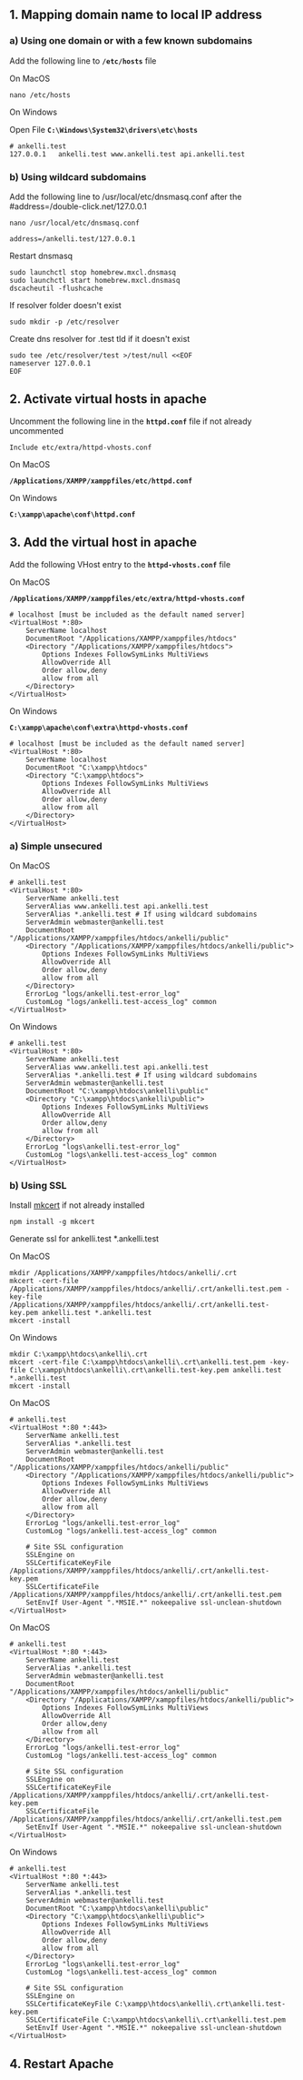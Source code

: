 ## 1. Mapping domain name to local IP address

### a) Using one domain or with a few known subdomains

Add the following line to **`/etc/hosts`** file

On MacOS

```properties
nano /etc/hosts
```

On Windows

Open File **`C:\Windows\System32\drivers\etc\hosts`**

```properties
# ankelli.test
127.0.0.1   ankelli.test www.ankelli.test api.ankelli.test
```

### b) Using wildcard subdomains

Add the following line to /usr/local/etc/dnsmasq.conf after the #address=/double-click.net/127.0.0.1

```properties
nano /usr/local/etc/dnsmasq.conf
```

```properties
address=/ankelli.test/127.0.0.1
```

Restart dnsmasq

```properties
sudo launchctl stop homebrew.mxcl.dnsmasq
sudo launchctl start homebrew.mxcl.dnsmasq
dscacheutil -flushcache
```

If resolver folder doesn't exist

```properties
sudo mkdir -p /etc/resolver
```

Create dns resolver for .test tld if it doesn't exist

```properties
sudo tee /etc/resolver/test >/test/null <<EOF
nameserver 127.0.0.1
EOF
```

## 2. Activate virtual hosts in apache

Uncomment the following line in the **`httpd.conf`** file if not already uncommented

```properties
Include etc/extra/httpd-vhosts.conf
```

On MacOS

**`/Applications/XAMPP/xamppfiles/etc/httpd.conf`**

On Windows

**`C:\xampp\apache\conf\httpd.conf`**

## 3. Add the virtual host in apache

Add the following VHost entry to the **`httpd-vhosts.conf`** file

On MacOS

**`/Applications/XAMPP/xamppfiles/etc/extra/httpd-vhosts.conf`**

```properties
# localhost [must be included as the default named server]
<VirtualHost *:80>
	ServerName localhost
	DocumentRoot "/Applications/XAMPP/xamppfiles/htdocs"
	<Directory "/Applications/XAMPP/xamppfiles/htdocs">
		Options Indexes FollowSymLinks MultiViews
		AllowOverride All
		Order allow,deny
		allow from all 
	</Directory>
</VirtualHost>
```

On Windows

**`C:\xampp\apache\conf\extra\httpd-vhosts.conf`**

```properties
# localhost [must be included as the default named server]
<VirtualHost *:80>
	ServerName localhost
	DocumentRoot "C:\xampp\htdocs"
	<Directory "C:\xampp\htdocs">
		Options Indexes FollowSymLinks MultiViews
		AllowOverride All
		Order allow,deny
		allow from all 
	</Directory>
</VirtualHost>
```

### a) Simple unsecured

On MacOS

```properties
# ankelli.test
<VirtualHost *:80>
	ServerName ankelli.test
	ServerAlias www.ankelli.test api.ankelli.test
	ServerAlias *.ankelli.test # If using wildcard subdomains
	ServerAdmin webmaster@ankelli.test
	DocumentRoot "/Applications/XAMPP/xamppfiles/htdocs/ankelli/public"
	<Directory "/Applications/XAMPP/xamppfiles/htdocs/ankelli/public">
		Options Indexes FollowSymLinks MultiViews
		AllowOverride All
		Order allow,deny
		allow from all
	</Directory>
	ErrorLog "logs/ankelli.test-error_log"
	CustomLog "logs/ankelli.test-access_log" common
</VirtualHost>
```

On Windows

```properties
# ankelli.test
<VirtualHost *:80>
	ServerName ankelli.test
	ServerAlias www.ankelli.test api.ankelli.test
	ServerAlias *.ankelli.test # If using wildcard subdomains
	ServerAdmin webmaster@ankelli.test
	DocumentRoot "C:\xampp\htdocs\ankelli\public"
	<Directory "C:\xampp\htdocs\ankelli\public">
		Options Indexes FollowSymLinks MultiViews
		AllowOverride All
		Order allow,deny
		allow from all
	</Directory>
	ErrorLog "logs\ankelli.test-error_log"
	CustomLog "logs\ankelli.test-access_log" common
</VirtualHost>
```

### b) Using SSL
 

Install [mkcert](https://github.com/FiloSottile/mkcert) if not already installed

```properties
npm install -g mkcert
```

Generate ssl for ankelli.test *.ankelli.test

On MacOS

```properties
mkdir /Applications/XAMPP/xamppfiles/htdocs/ankelli/.crt
mkcert -cert-file /Applications/XAMPP/xamppfiles/htdocs/ankelli/.crt/ankelli.test.pem -key-file /Applications/XAMPP/xamppfiles/htdocs/ankelli/.crt/ankelli.test-key.pem ankelli.test *.ankelli.test
mkcert -install
```

On Windows

```properties
mkdir C:\xampp\htdocs\ankelli\.crt
mkcert -cert-file C:\xampp\htdocs\ankelli\.crt\ankelli.test.pem -key-file C:\xampp\htdocs\ankelli\.crt\ankelli.test-key.pem ankelli.test *.ankelli.test
mkcert -install
```

On MacOS

```properties
# ankelli.test
<VirtualHost *:80 *:443>
	ServerName ankelli.test
	ServerAlias *.ankelli.test
	ServerAdmin webmaster@ankelli.test
	DocumentRoot "/Applications/XAMPP/xamppfiles/htdocs/ankelli/public"
	<Directory "/Applications/XAMPP/xamppfiles/htdocs/ankelli/public">
		Options Indexes FollowSymLinks MultiViews
		AllowOverride All
		Order allow,deny
		allow from all
	</Directory>
	ErrorLog "logs/ankelli.test-error_log"
	CustomLog "logs/ankelli.test-access_log" common

	# Site SSL configuration
	SSLEngine on
	SSLCertificateKeyFile /Applications/XAMPP/xamppfiles/htdocs/ankelli/.crt/ankelli.test-key.pem
	SSLCertificateFile /Applications/XAMPP/xamppfiles/htdocs/ankelli/.crt/ankelli.test.pem
	SetEnvIf User-Agent ".*MSIE.*" nokeepalive ssl-unclean-shutdown
</VirtualHost>
```

On MacOS

```properties
# ankelli.test
<VirtualHost *:80 *:443>
	ServerName ankelli.test
	ServerAlias *.ankelli.test
	ServerAdmin webmaster@ankelli.test
	DocumentRoot "/Applications/XAMPP/xamppfiles/htdocs/ankelli/public"
	<Directory "/Applications/XAMPP/xamppfiles/htdocs/ankelli/public">
		Options Indexes FollowSymLinks MultiViews
		AllowOverride All
		Order allow,deny
		allow from all
	</Directory>
	ErrorLog "logs/ankelli.test-error_log"
	CustomLog "logs/ankelli.test-access_log" common

	# Site SSL configuration
	SSLEngine on
	SSLCertificateKeyFile /Applications/XAMPP/xamppfiles/htdocs/ankelli/.crt/ankelli.test-key.pem
	SSLCertificateFile /Applications/XAMPP/xamppfiles/htdocs/ankelli/.crt/ankelli.test.pem
	SetEnvIf User-Agent ".*MSIE.*" nokeepalive ssl-unclean-shutdown
</VirtualHost>
```

On Windows

```properties
# ankelli.test
<VirtualHost *:80 *:443>
	ServerName ankelli.test
	ServerAlias *.ankelli.test
	ServerAdmin webmaster@ankelli.test
	DocumentRoot "C:\xampp\htdocs\ankelli\public"
	<Directory "C:\xampp\htdocs\ankelli\public">
		Options Indexes FollowSymLinks MultiViews
		AllowOverride All
		Order allow,deny
		allow from all
	</Directory>
	ErrorLog "logs\ankelli.test-error_log"
	CustomLog "logs\ankelli.test-access_log" common

	# Site SSL configuration
	SSLEngine on
	SSLCertificateKeyFile C:\xampp\htdocs\ankelli\.crt\ankelli.test-key.pem
	SSLCertificateFile C:\xampp\htdocs\ankelli\.crt\ankelli.test.pem
	SetEnvIf User-Agent ".*MSIE.*" nokeepalive ssl-unclean-shutdown
</VirtualHost>
```

## 4. Restart Apache
